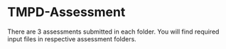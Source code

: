# TMPD-Assessment

There are 3 assessments submitted in each folder.
You will find required input files in respective assessment folders.
